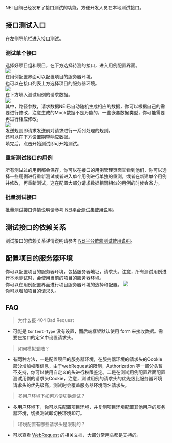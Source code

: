 NEI 目前已经发布了接口测试的功能，方便开发人员在本地测试接口。

## 接口测试入口
在左侧导航栏进入接口测试。  

### 测试单个接口
选择好项目组和项目，在下方选择待测的接口，进入用例配置界面。  
![](./res/interface_test/1.png)  
在用例配置界面可以配置项目的服务器环境。  
也可以在接口列表上方选择项目的服务器环境。  
![](./res/interface_test/2.png)  
在下方填入测试用例的请求数据。  
![](./res/interface_test/3.png)  
其中，路径参数，请求数据NEI已自动随机生成相应的数据，你可以根据自己的需要进行修改，注意生成的Mock数据不是万能的，一些嵌套数据类型，你可能需要再进行相应修改。  
![](./res/interface_test/7.png)  
发送规则即请求发送前对请求进行一系列处理的规则。  
还可以在下方设置期望响应数据。  
填完后，点击开始测试即可开始测试。

### 重新测试接口的用例
所有测试过的用例都会保存，你可以在接口的用例管理页面查看到他们，你可以选择一些用例进行重新测试或者进入单个用例进行单独的重测，或者在新建单个用例并修改，再重新测试，这在配置大部分请求数据相同相似的用例的时候会省力。

### 批量测试接口
批量测试接口详情说明请参考 [NEI平台测试集使用说明](./NEI平台测试集使用说明.md)。

## 测试接口的依赖关系
测试接口的依赖关系详情说明请参考 [NEI平台依赖测试使用说明](./NEI平台依赖测试使用说明.md)。

## 配置项目的服务器环境
你可以配置项目的服务器环境，包括服务器地址，请求头。注意，所有测试用例进行本地测试时，会使用当前的项目的服务器环境。  
你可以在用例配置界面进行项目服务器环境的选择和配置。
![](./res/interface_test/6.png)  
你可以增加项目的请求头。


## FAQ
> 为什么报 404 Bad Request
- 可能是 `Content-Type` 没有设置，而后端框架默认使用 form 来接收数据。需要在接口的定义中设置请求头。

> 如何模拟登陆？
- 有两种方法，一是配置项目的服务器环境，在服务器环境的请求头的Cookie部分增加权限信息，由于webRequest的限制，Authorization 等一部分头暂不支持，你可以使用自定义的头进行权限鉴定。二是在测试用例配置界面配置测试用例的请求头Cookie，注意，测试用例的请求头的优先级比服务器环境请求头的优先级高，测试时会覆盖服务器环境同名请求头。

> 多用户环境下如何方便切换测试？
- 多用户环境下，你可以先配置项目环境，并复制项目环境配置其他用户的服务器环境，切换测试即切换环境即可。

> 环境配置有哪些请求头是限制的？
- 可以查看 [WebRequest](https://developer.chrome.com/extensions/webRequest) 的相关文档，大部分常用头都是支持的。